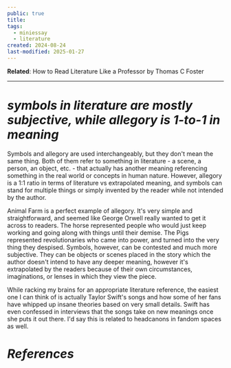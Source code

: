 ```yaml
---
public: true
title: 
tags:
  - miniessay
  - literature
created: 2024-08-24
last-modified: 2025-01-27
---
```

**Related**: How to Read Literature Like a Professor by Thomas C Foster  
  
---  
# ***symbols in literature are mostly subjective, while allegory is 1-to-1 in meaning***  
Symbols and allegory are used interchangeably, but they don't mean the same thing. Both of them refer to something in literature - a scene, a person, an object, etc. - that actually has another meaning referencing something in the real world or concepts in human nature. However, allegory is a 1:1 ratio in terms of literature vs extrapolated meaning, and symbols can stand for multiple things or simply invented by the reader while not intended by the author.  
  
Animal Farm is a perfect example of allegory. It's very simple and straightforward, and seemed like George Orwell really wanted to get it across to readers. The horse represented people who would just keep working and going along with things until their demise. The Pigs represented revolutionaries who came into power, and turned into the very thing they despised. Symbols, however, can be contested and much more subjective. They can be objects or scenes placed in the story which the author doesn't intend to have any deeper meaning, however it's extrapolated by the readers because of their own circumstances, imaginations, or lenses in which they view the piece.  
  
While racking my brains for an appropriate literature reference, the easiest one I can think of is actually Taylor Swift's songs and how some of her fans have whipped up insane theories based on very small details. Swift has even confessed in interviews that the songs take on new meanings once she puts it out there. I'd say this is related to headcanons in fandom spaces as well.  
# ***References***  
  
